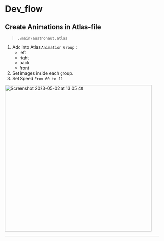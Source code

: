 # Dev_flow

## Create Animations in Atlas-file

> `.\main\austronaut.atlas`

1. Add into Atlas `Animation Group` :
	- left
	- right
	- back
	- front
2. Set images inside each group.
3. Set Speed `From 60 to 12`

<img width="480" alt="Screenshot 2023-05-02 at 13 05 40" src="https://user-images.githubusercontent.com/21124057/235639297-5d0b4677-fb1e-4289-a368-46f8149a667e.png">

---

